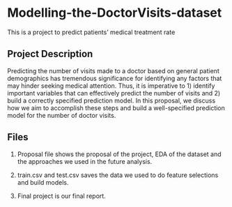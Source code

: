 # Modelling-the-DoctorVisits-dataset
This is a project to predict patients’ medical treatment rate
## Project Description
Predicting the number of visits made to a doctor based on general patient demographics has tremendous significance for identifying any factors that may hinder seeking medical attention. Thus, it is imperative to 1) identify important variables that can effectively predict the number of visits and 2) build a correctly specified prediction model. In this proposal, we discuss how we aim to accomplish these steps and build a well-specified prediction model for the number of doctor visits.
## Files
1. Proposal file shows the proposal of the project, EDA of the dataset and the approaches we used in the future analysis. 

2. train.csv and test.csv saves the data we used to do feature selections and build models.

3. Final project is our final report. 
